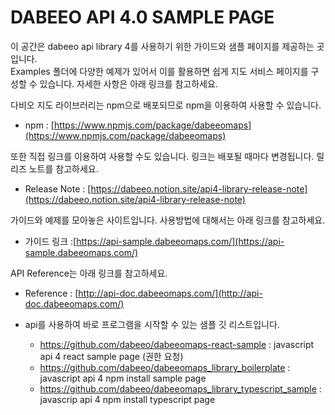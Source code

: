 # DABEEO API 4.0 SAMPLE PAGE

이 공간은 dabeeo api library 4를 사용하기 위한 가이드와 샘플 페이지를 제공하는 곳입니다. \
Examples 폴더에 다양한 예제가 있어서 이를 활용하면 쉽게 지도 서비스 페이지를 구성할 수 있습니다.
자세한 사항은 아래 링크를 참고하세요.

다비오 지도 라이브러리는 npm으로 배포되므로 npm을 이용하여 사용할 수 있습니다.

-   npm : [https://www.npmjs.com/package/dabeeomaps](https://www.npmjs.com/package/dabeeomaps)

또한 직접 링크를 이용하여 사용할 수도 있습니다. 링크는 배포될 때마다 변경됩니다. 릴리즈 노트를 참고하세요.

-   Release Note : [https://dabeeo.notion.site/api4-library-release-note](https://dabeeo.notion.site/api4-library-release-note)

가이드와 예제를 모아놓은 사이트입니다. 사용방법에 대해서는 아래 링크를 참고하세요.

-   가이드 링크 :[https://api-sample.dabeeomaps.com/](https://api-sample.dabeeomaps.com/)

API Reference는 아래 링크를 참고하세요.

-   Reference : [http://api-doc.dabeeomaps.com/](http://api-doc.dabeeomaps.com/)

- api를 사용하여 바로 프로그램을 시작할 수 있는 샘플 깃 리스트입니다. 
    - https://github.com/dabeeo/dabeeomaps-react-sample :  javascript api 4 react sample page  (권한 요청)
    - https://github.com/dabeeo/dabeeomaps_library_boilerplate : javascript api 4 npm install sample page
    - https://github.com/dabeeo/dabeeomaps_library_typescript_sample : javascrip api 4 npm install typescript page
